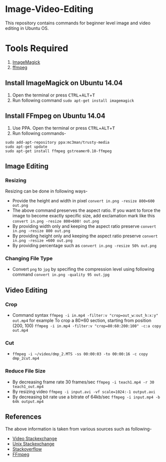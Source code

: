 # Image-Video-Editing
This repository contains commands for beginner level image and video editing in Ubuntu OS.

# Tools Required
1. [ImageMagick](https://www.imagemagick.org/)
1. [ffmpeg](https://www.ffmpeg.org/)

## Install ImageMagick on Ubuntu 14.04
1. Open the terminal or press <kbd>CTRL</kbd>+<kbd>ALT</kbd>+<kbd>T</kbd>
1. Run following command `sudo apt-get install imagemagick`

## Install FFmpeg on Ubuntu 14.04
1. Use PPA. Open the terminal or press <kbd>CTRL</kbd>+<kbd>ALT</kbd>+<kbd>T</kbd>
1. Run following commands-
```
sudo add-apt-repository ppa:mc3man/trusty-media
sudo apt-get update
sudo apt-get install ffmpeg gstreamer0.10-ffmpeg
```

## Image Editing
### Resizing
Resizing can be done in following ways-
* Provide the height and width in pixel `convert in.png -resize 800×600 out.png`
* The above command preserves the aspect ratio. If you want to force the image to become exactly specific size, add exclamation mark like this `convert in.png -resize 800×600! out.png`
* By providing width only and keeping the aspect ratio preserve `convert in.png -resize 800 out.png`
* By providing height only and keeping the aspect ratio preserve `convert in.png -resize ×600 out.png`
* By providing percentage such as `convert in.png -resize 50% out.png`

### Changing File Type
* Convert `png` to `jpg` by specifing the compression level using following command `convert in.png -quality 95 out.jpg`

## Video Editing
### Crop
* Command syntax `ffmpeg -i in.mp4 -filter:v "crop=out_w:out_h:x:y" out.mp4` for example To crop a 80×60 section, starting from position (200, 100) `ffmpeg -i in.mp4 -filter:v "crop=80:60:200:100" -c:a copy out.mp4`

### Cut
* `ffmpeg -i ~/video/dmp_2.MTS -ss 00:00:03 -to 00:00:16 -c copy dmp_2cut.mp4`
 
### Reduce File Size
* By decreasing frame rate 30 frames/sec `ffmpeg -i teach1.mp4 -r 30 teach1_out.mp4`
* By resizing video `ffmpeg -i input.avi -vf scale=1024:-1 output.avi`
* By decreasing bit rate use a bitrate of 64kb/sec `ffmpeg -i input.mp4 -b 64k output.mp4`

## References
The above information is taken from various sources such as following-
* [Video Stackexchange](http://video.stackexchange.com/a/4571)
* [Unix Stackexchange](http://unix.stackexchange.com/a/38380)
* [Stackoverflow](http://stackoverflow.com/a/28073732)
* [FFmpeg](https://trac.ffmpeg.org/wiki/Scaling%20(resizing)%20with%20ffmpeg)
